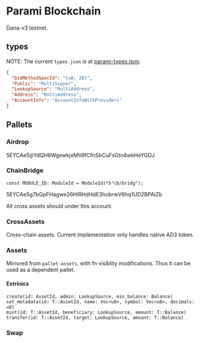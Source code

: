 # Parami Blockchain

Dana-v3 testnet.

## types

NOTE: The current `types.json` is at [parami-types.json](./parami-types.json).

```json
{
  "DidMethodSpecId": "[u8; 20]",
  "Public": "MultiSigner",
  "LookupSource": "MultiAddress",
  "Address": "MultiAddress",
  "AccountInfo": "AccountInfoWithProviders"
}
```

## Pallets

### Airdrop

5EYCAe5ijiYdQH8WgewkjxMti9fCfnSbCuFsGtn4wkHeYGDJ

### ChainBridge

```
const MODULE_ID: ModuleId = ModuleId(*b"cb/bridg");
```

5EYCAe5g7bGpFHagwe26HiRHdHdE3hobrwV6hq1UD2BPAiZb

All cross assets should under this account.

### CrossAssets

Cross-chain assets. Current implementation only handles native AD3 token.

### Assets

Mirrored from `pallet-assets`, with fn visiblity modifications. Thus it can be used as a dependent pallet.

#### Extrinics

```text
create(id: AssetId, admin: LookupSource, min_balance: Balance)
set_metadata(id: T::AssetId, name: Vec<u8>, symbol: Vec<u8>, decimals: u8)
mint(id: T::AssetId, beneficiary: LookupSource, amount: T::Balance)
transfer(id: T::AssetId, target: LookupSource, amount: T::Balance)
```

### Swap

